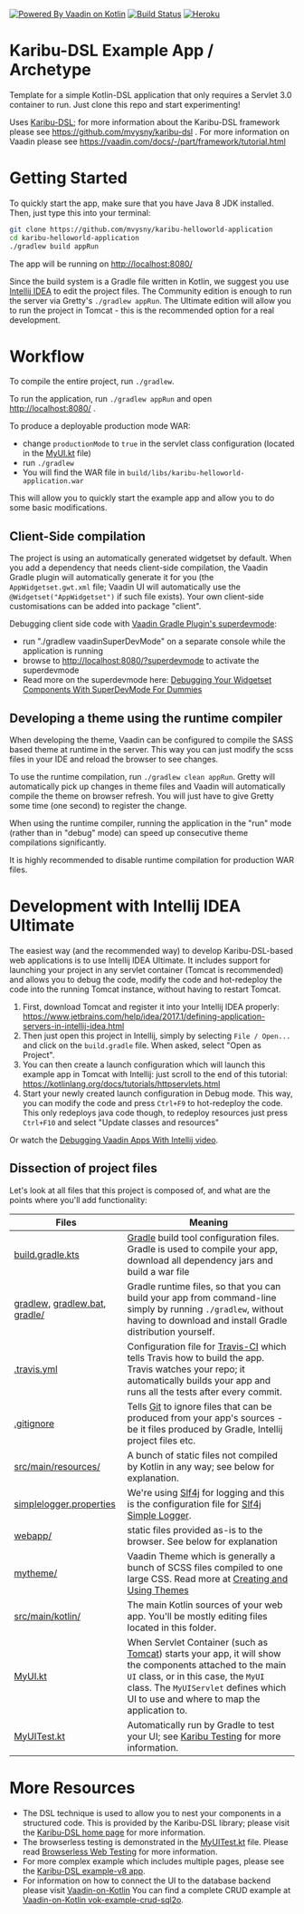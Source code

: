 [![Powered By Vaadin on Kotlin](http://vaadinonkotlin.eu/iconography/vok_badge.svg)](http://vaadinonkotlin.eu)
[![Build Status](https://travis-ci.org/mvysny/karibu-helloworld-application.svg?branch=master)](https://travis-ci.org/mvysny/karibu-helloworld-application)
[![Heroku](https://heroku-badge.herokuapp.com/?app=karibu-helloworld-app&style=flat&svg=1)](https://karibu-helloworld-app.herokuapp.com/)

# Karibu-DSL Example App / Archetype

Template for a simple Kotlin-DSL application that only requires a Servlet 3.0 container to run.
Just clone this repo and start experimenting!

Uses [Karibu-DSL](https://github.com/mvysny/karibu-dsl); for more information about the
Karibu-DSL framework please see https://github.com/mvysny/karibu-dsl .
For more information on Vaadin please see https://vaadin.com/docs/-/part/framework/tutorial.html

# Getting Started

To quickly start the app, make sure that you have Java 8 JDK installed. Then, just type this into your terminal:

```bash
git clone https://github.com/mvysny/karibu-helloworld-application
cd karibu-helloworld-application
./gradlew build appRun
```

The app will be running on [http://localhost:8080/](http://localhost:8080/)

Since the build system is a Gradle file written in Kotlin, we suggest you use [Intellij IDEA](https://www.jetbrains.com/idea/download)
to edit the project files. The Community edition is enough to run the server
via Gretty's `./gradlew appRun`. The Ultimate edition will allow you to run the project in Tomcat - this is the recommended
option for a real development.

# Workflow

To compile the entire project, run `./gradlew`.

To run the application, run `./gradlew appRun` and open [http://localhost:8080/](http://localhost:8080/) .

To produce a deployable production mode WAR:
- change `productionMode` to `true` in the servlet class configuration (located in the [MyUI.kt](src/main/kotlin/org/test/MyUI.kt) file)
- run `./gradlew`
- You will find the WAR file in `build/libs/karibu-helloworld-application.war`

This will allow you to quickly start the example app and allow you to do some basic modifications.

## Client-Side compilation

The project is using an automatically generated widgetset by default. 
When you add a dependency that needs client-side compilation, the Vaadin Gradle plugin will 
automatically generate it for you (the `AppWidgetset.gwt.xml` file; Vaadin UI
will automatically use the `@Widgetset("AppWidgetset")` if such file exists).
Your own client-side customisations can be added into
package "client".

Debugging client side code with [Vaadin Gradle Plugin's superdevmode](https://github.com/johndevs/gradle-vaadin-plugin/wiki/Tasks-and-configuration-DSL#vaadinsuperdevmode):
  - run "./gradlew vaadinSuperDevMode" on a separate console while the application is running
  - browse to [http://localhost:8080/?superdevmode](http://localhost:8080/?superdevmode) to activate the superdevmode
  - Read more on the superdevmode here: [Debugging Your Widgetset Components With SuperDevMode For Dummies](https://mvysny.github.io/Debugging-your-widgetset-components-with-superdevmode-for-dummies/)

## Developing a theme using the runtime compiler

When developing the theme, Vaadin can be configured to compile the SASS based
theme at runtime in the server. This way you can just modify the scss files in
your IDE and reload the browser to see changes.

To use the runtime compilation, run `./gradlew clean appRun`. Gretty will automatically
pick up changes in theme files and Vaadin will automatically compile the theme on
browser refresh. You will just have to give Gretty some time (one second) to register
the change.

When using the runtime compiler, running the application in the "run" mode 
(rather than in "debug" mode) can speed up consecutive theme compilations
significantly.

It is highly recommended to disable runtime compilation for production WAR files.

# Development with Intellij IDEA Ultimate

The easiest way (and the recommended way) to develop Karibu-DSL-based web applications is to use Intellij IDEA Ultimate.
It includes support for launching your project in any servlet container (Tomcat is recommended)
and allows you to debug the code, modify the code and hot-redeploy the code into the running Tomcat
instance, without having to restart Tomcat.

1. First, download Tomcat and register it into your Intellij IDEA properly: https://www.jetbrains.com/help/idea/2017.1/defining-application-servers-in-intellij-idea.html
2. Then just open this project in Intellij, simply by selecting `File / Open...` and click on the
   `build.gradle` file. When asked, select "Open as Project".
2. You can then create a launch configuration which will launch this example app in Tomcat with Intellij: just
   scroll to the end of this tutorial: https://kotlinlang.org/docs/tutorials/httpservlets.html
3. Start your newly created launch configuration in Debug mode. This way, you can modify the code
   and press `Ctrl+F9` to hot-redeploy the code. This only redeploys java code though, to
   redeploy resources just press `Ctrl+F10` and select "Update classes and resources"
   
Or watch the [Debugging Vaadin Apps With Intellij video](https://www.youtube.com/watch?v=M0Q7D03bYXc).

## Dissection of project files

Let's look at all files that this project is composed of, and what are the points where you'll add functionality:

| Files | Meaning
| ----- | -------
| [build.gradle.kts](build.gradle.kts) | [Gradle](https://gradle.org/) build tool configuration files. Gradle is used to compile your app, download all dependency jars and build a war file
| [gradlew](gradlew), [gradlew.bat](gradlew.bat), [gradle/](gradle) | Gradle runtime files, so that you can build your app from command-line simply by running `./gradlew`, without having to download and install Gradle distribution yourself.
| [.travis.yml](.travis.yml) | Configuration file for [Travis-CI](http://travis-ci.org/) which tells Travis how to build the app. Travis watches your repo; it automatically builds your app and runs all the tests after every commit.
| [.gitignore](.gitignore) | Tells [Git](https://git-scm.com/) to ignore files that can be produced from your app's sources - be it files produced by Gradle, Intellij project files etc.
| [src/main/resources/](src/main/resources) | A bunch of static files not compiled by Kotlin in any way; see below for explanation.
| [simplelogger.properties](src/main/resources/simplelogger.properties) | We're using [Slf4j](https://www.slf4j.org/) for logging and this is the configuration file for [Slf4j Simple Logger](https://www.slf4j.org/api/org/slf4j/impl/SimpleLogger.html).
| [webapp/](src/main/webapp) | static files provided as-is to the browser. See below for explanation
| [mytheme/](src/main/webapp/VAADIN/themes/mytheme) | Vaadin Theme which is generally a bunch of SCSS files compiled to one large CSS. Read more at [Creating and Using Themes](https://vaadin.com/docs/v8/framework/themes/themes-creating.html)
| [src/main/kotlin/](src/main/kotlin) | The main Kotlin sources of your web app. You'll be mostly editing files located in this folder.
| [MyUI.kt](src/main/kotlin/org/test/MyUI.kt) | When Servlet Container (such as [Tomcat](http://tomcat.apache.org/)) starts your app, it will show the components attached to the main `UI` class, or in this case, the `MyUI` class. The `MyUIServlet` defines which UI to use and where to map the application to.
| [MyUITest.kt](src/test/kotlin/org/test/MyUITest.kt) | Automatically run by Gradle to test your UI; see [Karibu Testing](https://github.com/mvysny/karibu-testing) for more information.

# More Resources

* The DSL technique is used to allow you to nest your components in a structured code. This is provided by the
  Karibu-DSL library; please visit the [Karibu-DSL home page](https://github.com/mvysny/karibu-dsl) for more information.
* The browserless testing is demonstrated in the [MyUITest.kt](src/test/kotlin/org/test/MyUITest.kt) file.
  Please read [Browserless Web Testing](https://github.com/mvysny/karibu-testing) for more information.
* For more complex example which includes multiple pages, please see the [Karibu-DSL example-v8 app](https://github.com/mvysny/karibu-dsl#quickstart).
* For information on how to connect the UI to the database backend please visit [Vaadin-on-Kotlin](http://www.vaadinonkotlin.eu/)
  You can find a complete CRUD example at [Vaadin-on-Kotlin vok-example-crud-sql2o](https://github.com/mvysny/vaadin-on-kotlin#example-project).
